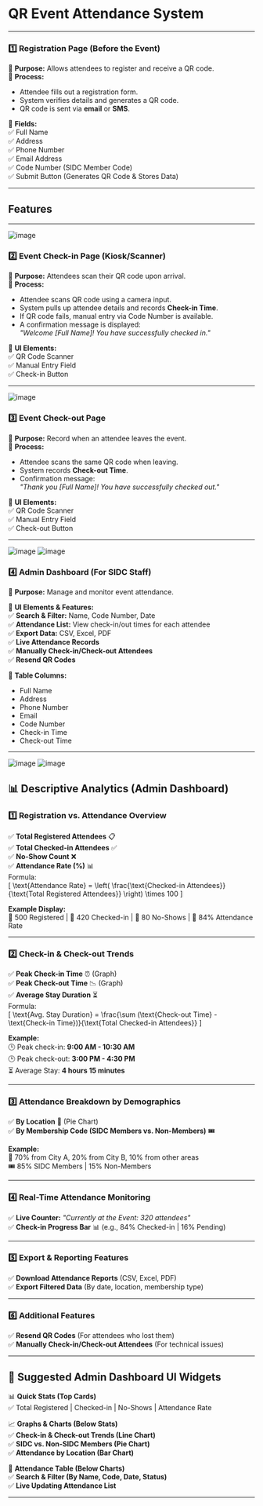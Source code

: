 # QR Event Attendance System 

---

### 1️⃣ Registration Page (Before the Event)
📌 **Purpose:** Allows attendees to register and receive a QR code.  
📌 **Process:**  
- Attendee fills out a registration form.  
- System verifies details and generates a QR code.  
- QR code is sent via **email** or **SMS**.  

📌 **Fields:**  
✅ Full Name  
✅ Address  
✅ Phone Number  
✅ Email Address  
✅ Code Number (SIDC Member Code)  
✅ Submit Button (Generates QR Code & Stores Data)  

---

## Features

---

![image](https://github.com/user-attachments/assets/bac41eee-efde-48da-aa82-d4ed9ba7cc64)
### 2️⃣ Event Check-in Page (Kiosk/Scanner)
📌 **Purpose:** Attendees scan their QR code upon arrival.  
📌 **Process:**  
- Attendee scans QR code using a camera input.  
- System pulls up attendee details and records **Check-in Time**.  
- If QR code fails, manual entry via Code Number is available.  
- A confirmation message is displayed:  
  _"Welcome [Full Name]! You have successfully checked in."_  

📌 **UI Elements:**  
✅ QR Code Scanner  
✅ Manual Entry Field  
✅ Check-in Button  

---

![image](https://github.com/user-attachments/assets/4b26a655-6846-4ef3-9c86-55e99bf4dc74)
### 3️⃣ Event Check-out Page
📌 **Purpose:** Record when an attendee leaves the event.  
📌 **Process:**  
- Attendee scans the same QR code when leaving.  
- System records **Check-out Time**.  
- Confirmation message:  
  _"Thank you [Full Name]! You have successfully checked out."_  

📌 **UI Elements:**  
✅ QR Code Scanner  
✅ Manual Entry Field  
✅ Check-out Button  

---

![image](https://github.com/user-attachments/assets/2b4df633-9cd3-4fd4-bc76-9d93bccd33f6)
![image](https://github.com/user-attachments/assets/6a042cd8-d04f-4030-880d-24edc7813ddc)
### 4️⃣ Admin Dashboard (For SIDC Staff)
📌 **Purpose:** Manage and monitor event attendance.  

📌 **UI Elements & Features:**  
✅ **Search & Filter:** Name, Code Number, Date  
✅ **Attendance List:** View check-in/out times for each attendee  
✅ **Export Data:** CSV, Excel, PDF  
✅ **Live Attendance Records**  
✅ **Manually Check-in/Check-out Attendees**  
✅ **Resend QR Codes**  

📌 **Table Columns:**  
- Full Name  
- Address  
- Phone Number  
- Email  
- Code Number  
- Check-in Time  
- Check-out Time  

---


![image](https://github.com/user-attachments/assets/80bdcb76-b32b-4ee5-bd0f-2d4930bdc38f)
![image](https://github.com/user-attachments/assets/4049be04-a6fd-4516-b5cd-836a3ed69889)
## 📊 Descriptive Analytics (Admin Dashboard)

### 1️⃣ Registration vs. Attendance Overview  
✅ **Total Registered Attendees** 📋  
✅ **Total Checked-in Attendees** ✅  
✅ **No-Show Count** ❌  
✅ **Attendance Rate (%)** 📊  
Formula:  
\[
\text{Attendance Rate} = \left( \frac{\text{Checked-in Attendees}}{\text{Total Registered Attendees}} \right) \times 100
\]  

**Example Display:**  
🔹 500 Registered | 🔹 420 Checked-in | 🔹 80 No-Shows | 🔹 84% Attendance Rate  

---

### 2️⃣ Check-in & Check-out Trends  
✅ **Peak Check-in Time** ⏰ (Graph)  
✅ **Peak Check-out Time** 📉 (Graph)  
✅ **Average Stay Duration** ⏳  
Formula:  
\[
\text{Avg. Stay Duration} = \frac{\sum (\text{Check-out Time} - \text{Check-in Time})}{\text{Total Checked-in Attendees}}
\]  

**Example:**  
🕒 Peak check-in: **9:00 AM - 10:30 AM**  
🕒 Peak check-out: **3:00 PM - 4:30 PM**  
⏳ Average Stay: **4 hours 15 minutes**  

---

### 3️⃣ Attendance Breakdown by Demographics  
✅ **By Location** 📍 (Pie Chart)  
✅ **By Membership Code (SIDC Members vs. Non-Members)** 🎟️  

**Example:**  
📍 70% from City A, 20% from City B, 10% from other areas  
🎟️ 85% SIDC Members | 15% Non-Members  

---

### 4️⃣ Real-Time Attendance Monitoring  
✅ **Live Counter:** _"Currently at the Event: 320 attendees"_  
✅ **Check-in Progress Bar** 📊 (e.g., 84% Checked-in | 16% Pending)  

---

### 5️⃣ Export & Reporting Features  
✅ **Download Attendance Reports** (CSV, Excel, PDF)  
✅ **Export Filtered Data** (By date, location, membership type)  

---

### 6️⃣ Additional Features  
✅ **Resend QR Codes** (For attendees who lost them)  
✅ **Manually Check-in/Check-out Attendees** (For technical issues)  

---

## 📌 Suggested Admin Dashboard UI Widgets  
📊 **Quick Stats (Top Cards)**  
✅ Total Registered | Checked-in | No-Shows | Attendance Rate  

📈 **Graphs & Charts (Below Stats)**  
✅ **Check-in & Check-out Trends (Line Chart)**  
✅ **SIDC vs. Non-SIDC Members (Pie Chart)**  
✅ **Attendance by Location (Bar Chart)**  

📌 **Attendance Table (Below Charts)**  
✅ **Search & Filter (By Name, Code, Date, Status)**  
✅ **Live Updating Attendance List**  

---
